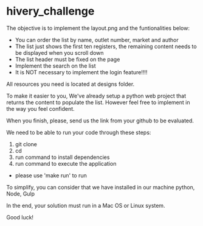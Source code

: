 # hivery_challenge

The objective is to implement the layout.png and the funtionalities below:

- You can order the list by name, outlet number, market and author
- The list just shows the first ten registers, the remaining content needs to be displayed when you scroll down
- The list header must be fixed on the page
- Implement the search on the list
- It is NOT necessary to implement the login feature!!!!
 
All resources you need is located at designs folder.

To make it easier to you, We've already setup a python web project that returns the content to populate the list. However feel free to implement in the way you feel confident.

When you finish, please, send us the link from your github to be evaluated.

We need to be able to run your code through these steps:

1) git clone <your project>
2) cd <your project>
3) run command to install dependencies
4) run command to execute the application

- please use 'make run' to run

To simplify, you can consider that we have installed in our machine python, Node, Gulp

In the end, your solution must run in a Mac OS or Linux system.

Good luck!


